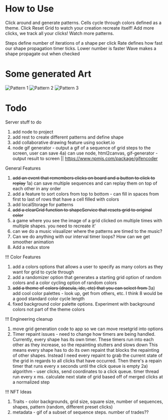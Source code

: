 # How to Use
Click around and generate patterns. Cells cycle through colors defined as a theme. 
Click Reset Grid to watch your creation recreate itself! Add more clicks, we track all your clicks! Watch more patterns.

Steps define number of iterations of a shape per click
Rate defines how fast our shape propagation timer ticks. Lower number is faster
Wave makes a shape propagate out when checked

# Some generated Art
![Pattern 1](https://github.com/michaeljreynolds/grid-colors/blob/master/src/assets/images/pattern3.png?raw=true)
![Pattern 2](https://github.com/michaeljreynolds/grid-colors/blob/master/src/assets/images/pattern2.png?raw=true)
![Pattern 3](https://github.com/michaeljreynolds/grid-colors/blob/master/src/assets/images/pattern3.png?raw=true)

# Todo

Server stuff to do
1) add node to project
2) add rest to create different patterns and define shape
3) add collaborative drawing feature using socket.io
4) node gif generator - output a gif of a sequence of grid steps to the screen, user can save
4a) can use node, html2canvas, gif-generator - output result to screen || https://www.npmjs.com/package/gifencoder

General Features
1) <strike>add an event that remembers clicks on board and a button to click to replay</strike>
1a) can save multiple sequences and can replay them on top of each other in any order
2) add a feature to sort colors from top to bottom - can fill in spaces from first to last of rows that have a cell filled with colors
3) add localStorage for patterns
4) <strike>add a clearGrid function to shapeService that resets grid to original color</strike>
5) a game where you see the image of a grid clicked on multiple times with multiple shapes. you need to recreate it'
6) can we do a music visualizer where the patterns are timed to the music?
7) Can we do anything with our interval timer loops? How can we get smoother animation
8) Add a redux store

!!! 
Color Features
1) add a colors options that allows a user to specify as many colors as they want for grid to cycle through
2) add a randomizer option that generates a starting grid option of random colors and a color cycling option of random colors
3) <strike>add a theme of colors (dracula, ide, etc) that you can select from </strike>
3a) add cool color palettes - look up, get from others, etc. I think 8 would be a good standard color cycle length
4) fixed background color palette options. Experiment with background colors not part of the theme colors

!!!
Engineering cleanup
1) move grid generation code to app so we can move resetgrid into options
2) Timer repaint issues - need to change how timers are being handled. Currently, every shape has its own timer. These timers run into each other as they increase, so the repainting stutters and slows down
This means every shape has to do its own repaint that blocks the repainting of other shapes. 
Instead I need every repaint to grab the current state of the grid in regards to all clicks that have occurred.
Then there's a repain timer that runs every x seconds until the click queue is empty
2a) algorithm - user clicks, send coordinates to a click queue. timer thread run every x ms. calculate next state of grid based off of merged clicks at a normalized step

!!!
NFT Ideas
1) Traits - color backgrounds, grid size, square size, number of sequences, shapes, pattern (random, different preset clicks)
2) metadata - gif of a subset of sequence steps. number of trades?? 